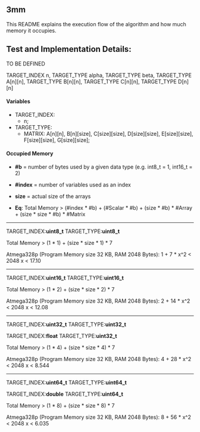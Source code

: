 ## 3mm
This README explains the execution flow of the algorithm and how much memory it occupies.

## Test and Implementation Details:
TO BE DEFINED

TARGET_INDEX n, TARGET_TYPE alpha, TARGET_TYPE beta, TARGET_TYPE A[n][n], TARGET_TYPE B[n][n], TARGET_TYPE C[n][n], TARGET_TYPE D[n][n]

#### Variables
* TARGET_INDEX:  
	- n;
* TARGET_TYPE: 
	- MATRIX: A[n][n], B[n][size], C[size][size], D[size][size], E[size][size], F[size][size], G[size][size];

#### Occupied Memory
* **#b** = number of bytes used by a given data type (e.g. int8_t = 1, int16_t = 2)  
* **#index** = number of variables used as an index  
* **size** = actual size of the arrays  

* **Eq**: Total Memory > (#index * #b) + (#Scalar * #b) + (size * #b) * #Array + (size * size * #b) * #Matrix

*******************
TARGET_INDEX:<b>uint8_t</b>
TARGET_TYPE:<b>uint8_t</b>

Total Memory > (1 * 1) + (size * size * 1) * 7

Atmega328p (Program Memory size 32 KB, RAM 2048 Bytes):
1 + 7 * x^2 < 2048
x < 17.10


*******************
TARGET_INDEX:<b>uint16_t</b>
TARGET_TYPE:<b>uint16_t</b>

Total Memory > (1 * 2) + (size * size * 2) * 7

Atmega328p (Program Memory size 32 KB, RAM 2048 Bytes):
2 + 14 * x^2 < 2048
x < 12.08


*******************
TARGET_INDEX:<b>uint32_t</b>
TARGET_TYPE:<b>uint32_t</b>

TARGET_INDEX:<b>float</b>
TARGET_TYPE:<b>uint32_t</b>

Total Memory > (1 * 4) + (size * size * 4) * 7

Atmega328p (Program Memory size 32 KB, RAM 2048 Bytes):
4 + 28 * x^2 < 2048
x < 8.544

*******************
TARGET_INDEX:<b>uint64_t</b>
TARGET_TYPE:<b>uint64_t</b>

TARGET_INDEX:<b>double</b>
TARGET_TYPE:<b>uint64_t</b>

Total Memory > (1 * 8) + (size * size * 8) * 7

Atmega328p (Program Memory size 32 KB, RAM 2048 Bytes):
8 + 56 * x^2 < 2048
x < 6.035


